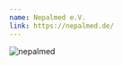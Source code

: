 ```yaml
---
name: Nepalmed e.V.
link: https://nepalmed.de/
---
```


![nepalmed](@/assets/partner/logo-nepal.png)

